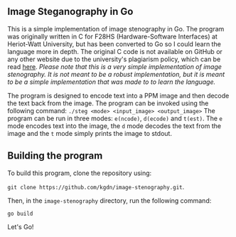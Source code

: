 ## Image Steganography in Go

This is a simple implementation of image stenography in Go. The program was originally written in C for F28HS (Hardware-Software Interfaces) at Heriot-Watt University, but has been converted to Go so I could learn the language more in depth. The original C code is not available on GitHub or any other website due to the university's plagiarism policy, which can be read [here](https://www.hw.ac.uk/uk/students/doc/plagiarismguide.pdf). *Please note that this is a very simple implementation of image stenography. It is not meant to be a robust implementation, but it is meant to be a simple implementation that was made to to learn the language.*

The program is designed to encode text into a PPM image and then decode the text back from the image. The program can be invoked using the following command:
`./steg <mode> <input_image> <output_image>`
The program can be run in three modes: `e(ncode)`, `d(ecode)` and `t(est)`. The `e` mode encodes text into the image, the `d` mode decodes the text from the image and the `t` mode simply prints the image to stdout.

## Building the program

To build this program, clone the repository using: 

`git clone https://github.com/kgdn/image-stenography.git`. 

Then, in the `image-stenography` directory, run the following command:

```go build```

Let's Go!